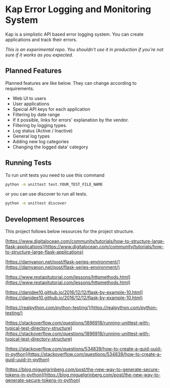 # Kap Error Logging and Monitoring System

Kap is a simplistic API based error logging system. You can create applications and track their errors. 

*This is an experimental repo. You shouldn't use it in production if you're not sure if it works as you expected.*

## Planned Features

Planned features are like below. They can change according to requirements.

 - Web UI to users
 - User applications
 - Special API keys for each application
 - Filtering by date range
 - If it possible, links for errors' explanation by the vendor.
 - Filtering by logging types.
 - Log status (Active / Inactive)
 - General log types
 - Adding new log categories
 - Changing the logged data' category


## Running Tests

To run unit tests you need to use this command

```bash
python -m unittest test.YOUR_TEST_FILE_NAME
```

or you can use discover to run all tests.

```bash
python -m unittest discover
```

## Development Resources

This project follows below resources for the project structure.

[https://www.digitalocean.com/community/tutorials/how-to-structure-large-flask-applications](https://www.digitalocean.com/community/tutorials/how-to-structure-large-flask-applications)

[https://damyanon.net/post/flask-series-environment/](https://damyanon.net/post/flask-series-environment/)

[https://www.restapitutorial.com/lessons/httpmethods.html](https://www.restapitutorial.com/lessons/httpmethods.html)

[https://danidee10.github.io/2016/12/12/flask-by-example-10.html](https://danidee10.github.io/2016/12/12/flask-by-example-10.html)

[https://realpython.com/python-testing/](https://realpython.com/python-testing/)

[https://stackoverflow.com/questions/1896918/running-unittest-with-typical-test-directory-structure](https://stackoverflow.com/questions/1896918/running-unittest-with-typical-test-directory-structure)

[https://stackoverflow.com/questions/534839/how-to-create-a-guid-uuid-in-python](https://stackoverflow.com/questions/534839/how-to-create-a-guid-uuid-in-python)

[https://blog.miguelgrinberg.com/post/the-new-way-to-generate-secure-tokens-in-python](https://blog.miguelgrinberg.com/post/the-new-way-to-generate-secure-tokens-in-python)
